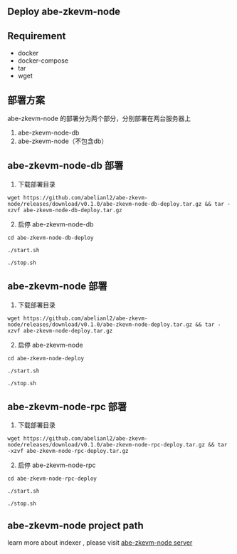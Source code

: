 ## Deploy abe-zkevm-node

## Requirement
- docker
- docker-compose
- tar
- wget

## 部署方案
abe-zkevm-node 的部署分为两个部分，分别部署在两台服务器上
1. abe-zkevm-node-db 
2. abe-zkevm-node（不包含db）

## abe-zkevm-node-db 部署

1. 下载部署目录

```
wget https://github.com/abelianl2/abe-zkevm-node/releases/download/v0.1.0/abe-zkevm-node-db-deploy.tar.gz && tar -xzvf abe-zkevm-node-db-deploy.tar.gz
```

2. 启停 abe-zkevm-node-db
```
cd abe-zkevm-node-db-deploy

./start.sh

./stop.sh
```


## abe-zkevm-node 部署

1. 下载部署目录

```
wget https://github.com/abelianl2/abe-zkevm-node/releases/download/v0.1.0/abe-zkevm-node-deploy.tar.gz && tar -xzvf abe-zkevm-node-deploy.tar.gz
```

2. 启停 abe-zkevm-node
```
cd abe-zkevm-node-deploy

./start.sh

./stop.sh
```

## abe-zkevm-node-rpc 部署

1. 下载部署目录

```
wget https://github.com/abelianl2/abe-zkevm-node/releases/download/v0.1.0/abe-zkevm-node-rpc-deploy.tar.gz && tar -xzvf abe-zkevm-node-rpc-deploy.tar.gz
```

2. 启停 abe-zkevm-node-rpc
```
cd abe-zkevm-node-rpc-deploy

./start.sh

./stop.sh
```


## abe-zkevm-node project path

learn more about indexer  , please visit
[abe-zkevm-node server](https://github.com/abelianl2/abe-zkevm-node)
